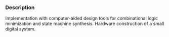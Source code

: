 ### Description

Implementation with computer-aided design tools for combinational logic minimization and state machine synthesis. Hardware construction of a small digital system.